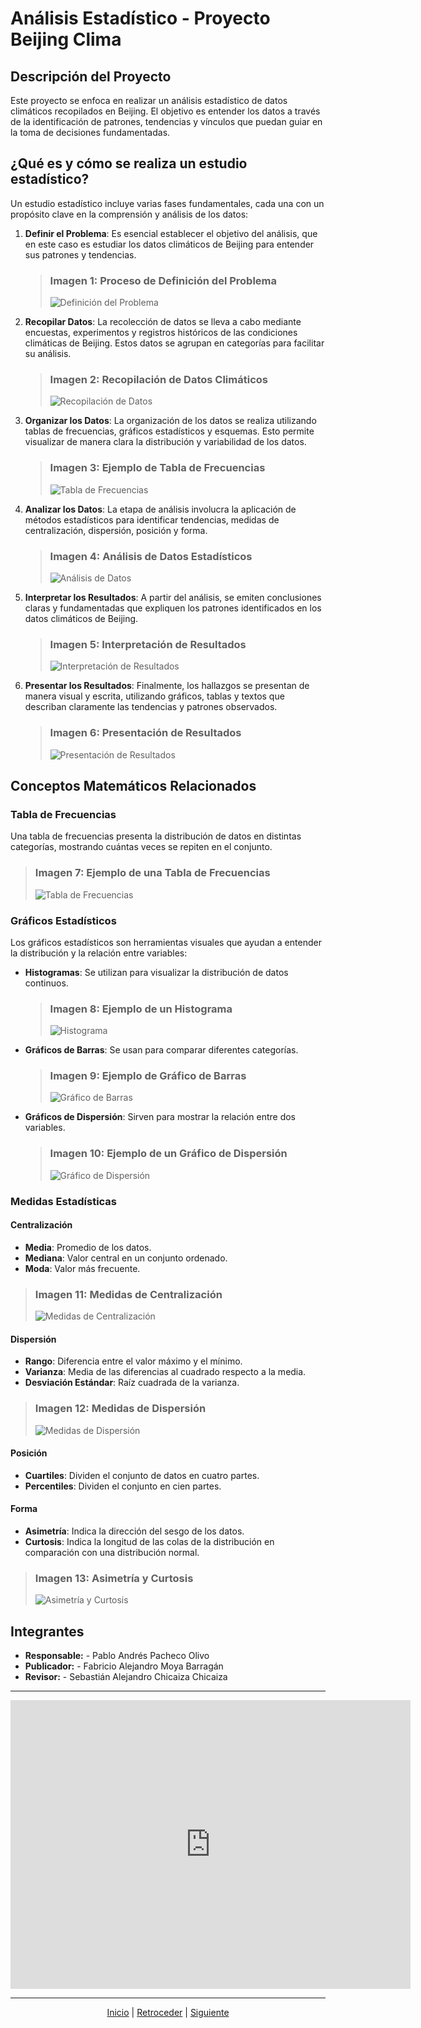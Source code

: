 # Análisis Estadístico - Proyecto Beijing Clima

## Descripción del Proyecto

Este proyecto se enfoca en realizar un análisis estadístico de datos climáticos recopilados en Beijing. El objetivo es entender los datos a través de la identificación de patrones, tendencias y vínculos que puedan guiar en la toma de decisiones fundamentadas.

## ¿Qué es y cómo se realiza un estudio estadístico?

Un estudio estadístico incluye varias fases fundamentales, cada una con un propósito clave en la comprensión y análisis de los datos:

1. **Definir el Problema**: Es esencial establecer el objetivo del análisis, que en este caso es estudiar los datos climáticos de Beijing para entender sus patrones y tendencias.
   
   > ### Imagen 1: Proceso de Definición del Problema
   > ![Definición del Problema](https://i0.wp.com/eltercerplaneta.com/wp-content/uploads/2021/12/unnamed.jpg?fit=512%2C369&ssl=1)

2. **Recopilar Datos**: La recolección de datos se lleva a cabo mediante encuestas, experimentos y registros históricos de las condiciones climáticas de Beijing. Estos datos se agrupan en categorías para facilitar su análisis.
   
   > ### Imagen 2: Recopilación de Datos Climáticos
   > ![Recopilación de Datos](https://www.researchgate.net/publication/384845964/figure/fig4/AS:11431281283218010@1728702218714/Comparison-between-different-downscaling-methods-All-data-are-selected-from-July-2014_Q320.jpg)

3. **Organizar los Datos**: La organización de los datos se realiza utilizando tablas de frecuencias, gráficos estadísticos y esquemas. Esto permite visualizar de manera clara la distribución y variabilidad de los datos.
   
   > ### Imagen 3: Ejemplo de Tabla de Frecuencias
   > ![Tabla de Frecuencias](https://www.canaltiempo21.com/wp-content/uploads/2021/11/pekin-datos-climaticos.png)

4. **Analizar los Datos**: La etapa de análisis involucra la aplicación de métodos estadísticos para identificar tendencias, medidas de centralización, dispersión, posición y forma.
   
   > ### Imagen 4: Análisis de Datos Estadísticos
   > ![Análisis de Datos](https://dhis2.org/wp-content/uploads/Climate-Data-App-screenshots-1280x1009.jpg)

5. **Interpretar los Resultados**: A partir del análisis, se emiten conclusiones claras y fundamentadas que expliquen los patrones identificados en los datos climáticos de Beijing.
   
   > ### Imagen 5: Interpretación de Resultados
   > ![Interpretación de Resultados](https://www.cursosgis.com/wp-content/uploads/1-58.jpg)

6. **Presentar los Resultados**: Finalmente, los hallazgos se presentan de manera visual y escrita, utilizando gráficos, tablas y textos que describan claramente las tendencias y patrones observados.
   
   > ### Imagen 6: Presentación de Resultados
   > ![Presentación de Resultados](https://greatplacetowork.es/wp-content/uploads/2021/04/Resultados-encuesta-clima-laboral.jpg)

## Conceptos Matemáticos Relacionados

### Tabla de Frecuencias

Una tabla de frecuencias presenta la distribución de datos en distintas categorías, mostrando cuántas veces se repiten en el conjunto.

> ### Imagen 7: Ejemplo de una Tabla de Frecuencias
> ![Tabla de Frecuencias](https://storage.googleapis.com/portaleducativo-net-publica-g3p6/biblioteca/tablas_de_frecuencias_datos_agrupados_2.jpg)

### Gráficos Estadísticos

Los gráficos estadísticos son herramientas visuales que ayudan a entender la distribución y la relación entre variables:

- **Histogramas**: Se utilizan para visualizar la distribución de datos continuos.
  
  > ### Imagen 8: Ejemplo de un Histograma
  > ![Histograma](https://www.researchgate.net/publication/323765639/figure/fig2/AS:631607304151057@1527598324220/Figura-3-Distribucion-de-Weibull-de-la-velocidad-del-viento-Fuente-elaboracion-propia.png)

- **Gráficos de Barras**: Se usan para comparar diferentes categorías.
  
  > ### Imagen 9: Ejemplo de Gráfico de Barras
  > ![Gráfico de Barras](https://imgscf.slidemembers.com/docs/1/1/311/clustered_bar_chart_weather_310681.jpg)

- **Gráficos de Dispersión**: Sirven para mostrar la relación entre dos variables.
  
  > ### Imagen 10: Ejemplo de un Gráfico de Dispersión
  > ![Gráfico de Dispersión](https://www.socialmediapymes.com/wp-content/uploads/2023/05/diagrama-de-dispersion-the-economist.jpg)

### Medidas Estadísticas

#### Centralización

- **Media**: Promedio de los datos.
- **Mediana**: Valor central en un conjunto ordenado.
- **Moda**: Valor más frecuente.

> ### Imagen 11: Medidas de Centralización
> ![Medidas de Centralización](https://www.geogebra.org/resource/cFGrZcCY/nIrf7FUAE4jChAzp/material-cFGrZcCY.png)

#### Dispersión

- **Rango**: Diferencia entre el valor máximo y el mínimo.
- **Varianza**: Media de las diferencias al cuadrado respecto a la media.
- **Desviación Estándar**: Raíz cuadrada de la varianza.

> ### Imagen 12: Medidas de Dispersión
> ![Medidas de Dispersión](https://i.ytimg.com/vi/2QVs9RJICoY/sddefault.jpg)

#### Posición

- **Cuartiles**: Dividen el conjunto de datos en cuatro partes.
- **Percentiles**: Dividen el conjunto en cien partes.

#### Forma

- **Asimetría**: Indica la dirección del sesgo de los datos.
- **Curtosis**: Indica la longitud de las colas de la distribución en comparación con una distribución normal.

> ### Imagen 13: Asimetría y Curtosis
> ![Asimetría y Curtosis](https://encrypted-tbn0.gstatic.com/images?q=tbn:ANd9GcSFTjKvo782aD7ClHo8LENESUfuy8MKvj6dyQ&s)

## Integrantes

- **Responsable:** - Pablo Andrés Pacheco Olivo
- **Publicador:** - Fabricio Alejandro Moya Barragán
- **Revisor:** - Sebastián Alejandro Chicaiza Chicaiza

---

<div align="center">
    <iframe src="https://docs.google.com/forms/d/e/1FAIpQLSf-FSfvSpMOYv4f9OtyvW6i5af_HUr8otEdQjBVnp4FTo_NLw/viewform?embedded=true" width="640" height="462" frameborder="0" marginheight="0" marginwidth="0">Cargando…</iframe>
</div>

---

<div align="center">
    <a href="README.md">Inicio</a> | 
    <a href="README.md">Retroceder</a> | 
    <a href="actividad_2.md">Siguiente</a>
</div>


